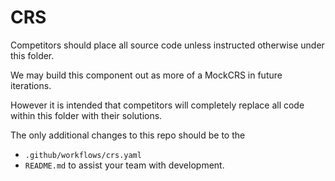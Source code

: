 # CRS

Competitors should place all source code unless instructed otherwise under this folder.

We may build this component out as more of a MockCRS in future iterations. 

However it is intended that competitors will completely replace all code within this folder with their solutions.

The only additional changes to this repo should be to the 
- `.github/workflows/crs.yaml`
- `README.md` to assist your team with development.
